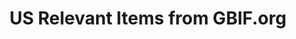 ---
# Stories about GBIF-mediated US data
layout: compose
klass: compositionBlocks
title: US Relevant Items from GBIF.org
description: This page pulls in news, data use, and event stories from GBIF.org.
composition:
- type: stories
  data: GBIFdataUse

---